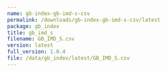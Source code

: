 ```yaml
---
name: gb-index-gb-imd-s-csv
permalink: /downloads/gb-index-gb-imd-s-csv/latest
package: gb_index
title: gb_imd_s
filename: GB_IMD_S.csv
version: latest
full_version: 1.0.4
file: /data/gb_index/latest/GB_IMD_S.csv
---
```

